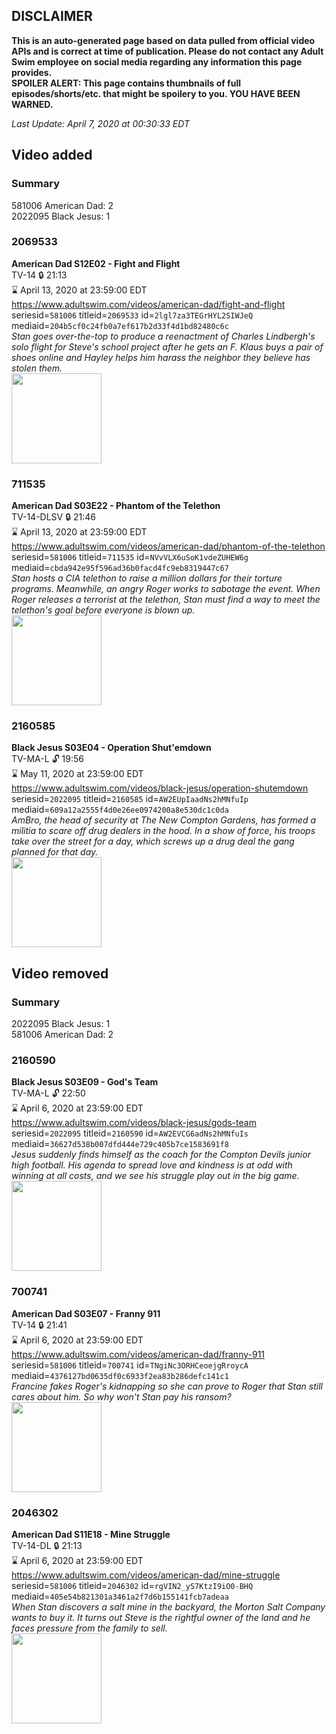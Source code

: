 ## DISCLAIMER
**This is an auto-generated page based on data pulled from official video APIs and is correct at time of publication. Please do not contact any Adult Swim employee on social media regarding any information this page provides.**  
**SPOILER ALERT: This page contains thumbnails of full episodes/shorts/etc. that might be spoilery to you. YOU HAVE BEEN WARNED.**  

_Last Update: April 7, 2020 at 00:30:33 EDT_
## Video added
### Summary
581006 American Dad: 2  
2022095 Black Jesus: 1  
### 2069533
**American Dad S12E02 - Fight and Flight**  
TV-14 🔒 21:13  
⌛ April 13, 2020 at 23:59:00 EDT  
https://www.adultswim.com/videos/american-dad/fight-and-flight  
seriesid=`581006` titleid=`2069533` id=`2lgl7za3TEGrHYL2SIWJeQ` mediaid=`204b5cf0c24fb0a7ef617b2d33f4d1bd82480c6c`  
_Stan goes over-the-top to produce a reenactment of Charles Lindbergh's solo flight for Steve's school project after he gets an F. Klaus buys a pair of shoes online and Hayley helps him harass the neighbor they believe has stolen them._  
<a href="https://i.cdn.turner.com/adultswim/big/image-upload/thumbnails/thumb-2_image-151752473623420.jpg"><img src="https://i.cdn.turner.com/adultswim/big/image-upload/thumbnails/thumb-2_image-151752473623420.jpg" height="144px" /></a>
### 711535
**American Dad S03E22 - Phantom of the Telethon**  
TV-14-DLSV 🔒 21:46  
⌛ April 13, 2020 at 23:59:00 EDT  
https://www.adultswim.com/videos/american-dad/phantom-of-the-telethon  
seriesid=`581006` titleid=`711535` id=`NVvVLX6uSoK1vdeZUHEW6g` mediaid=`cbda942e95f596ad36b0facd4fc9eb8319447c67`  
_Stan hosts a CIA telethon to raise a million dollars for their torture programs. Meanwhile, an angry Roger works to sabotage the event. When Roger releases a terrorist at the telethon, Stan must find a way to meet the telethon's goal before everyone is blown up._  
<a href="https://i.cdn.turner.com/adultswim/big/image-upload/thumbnails/thumb-2_image-151994062649113.jpg"><img src="https://i.cdn.turner.com/adultswim/big/image-upload/thumbnails/thumb-2_image-151994062649113.jpg" height="144px" /></a>
### 2160585
**Black Jesus S03E04 - Operation Shut'emdown**  
TV-MA-L 🔓 19:56  
⌛ May 11, 2020 at 23:59:00 EDT  
https://www.adultswim.com/videos/black-jesus/operation-shutemdown  
seriesid=`2022095` titleid=`2160585` id=`AW2EUpIaadNs2hMNfuIp` mediaid=`609a12a2555f4d0e26ee0974200a8e530dc1c0da`  
_AmBro, the head of security at The New Compton Gardens, has formed a militia to scare off drug dealers in the hood.  In a show of force, his troops take over the street for a day, which screws up a drug deal the gang planned for that day._  
<a href="https://media.cdn.adultswim.com/uploads/20200226/thumbnails/2_202261717305-blackjesus_304_air_cid-3HKR8.jpg"><img src="https://media.cdn.adultswim.com/uploads/20200226/thumbnails/2_202261717305-blackjesus_304_air_cid-3HKR8.jpg" height="144px" /></a>
## Video removed
### Summary
2022095 Black Jesus: 1  
581006 American Dad: 2  
### 2160590
**Black Jesus S03E09 - God's Team**  
TV-MA-L 🔓 22:50  
⌛ April 6, 2020 at 23:59:00 EDT  
https://www.adultswim.com/videos/black-jesus/gods-team  
seriesid=`2022095` titleid=`2160590` id=`AW2EVCG6adNs2hMNfuIs` mediaid=`36627d538b007dfd444e729c405b7ce1583691f8`  
_Jesus suddenly finds himself as the coach for the Compton Devils junior high football.  His agenda to spread love and kindness is at odd with winning at all costs, and we see his struggle play out in the big game._  
<a href="https://media.cdn.adultswim.com/uploads/20200226/thumbnails/2_202261718470-blackjesus_309_air_cid-3FYM4.jpg"><img src="https://media.cdn.adultswim.com/uploads/20200226/thumbnails/2_202261718470-blackjesus_309_air_cid-3FYM4.jpg" height="144px" /></a>
### 700741
**American Dad S03E07 - Franny 911**  
TV-14 🔒 21:41  
⌛ April 6, 2020 at 23:59:00 EDT  
https://www.adultswim.com/videos/american-dad/franny-911  
seriesid=`581006` titleid=`700741` id=`TNgiNc3ORHCeoejgRroycA` mediaid=`4376127bd0635df0c6933f2ea83b286defc141c1`  
_Francine fakes Roger's kidnapping so she can prove to Roger that Stan still cares about him. So why won't Stan pay his ransom?_  
<a href="https://i.cdn.turner.com/adultswim/big/image-upload/thumbnails/thumb-2_image-151993495818420.jpg"><img src="https://i.cdn.turner.com/adultswim/big/image-upload/thumbnails/thumb-2_image-151993495818420.jpg" height="144px" /></a>
### 2046302
**American Dad S11E18 - Mine Struggle**  
TV-14-DL 🔒 21:13  
⌛ April 6, 2020 at 23:59:00 EDT  
https://www.adultswim.com/videos/american-dad/mine-struggle  
seriesid=`581006` titleid=`2046302` id=`rgVIN2_yS7KtzI9iO0-BHQ` mediaid=`405e54b821301a3461a2f7d6b155141fcb7adeaa`  
_When Stan discovers a salt mine in the backyard, the Morton Salt Company wants to buy it. It turns out Steve is the rightful owner of the land and he faces pressure from the family to sell._  
<a href="https://i.cdn.turner.com/adultswim/big/image-upload/thumbnails/thumb-2_image-152002060033816.jpg"><img src="https://i.cdn.turner.com/adultswim/big/image-upload/thumbnails/thumb-2_image-152002060033816.jpg" height="144px" /></a>
